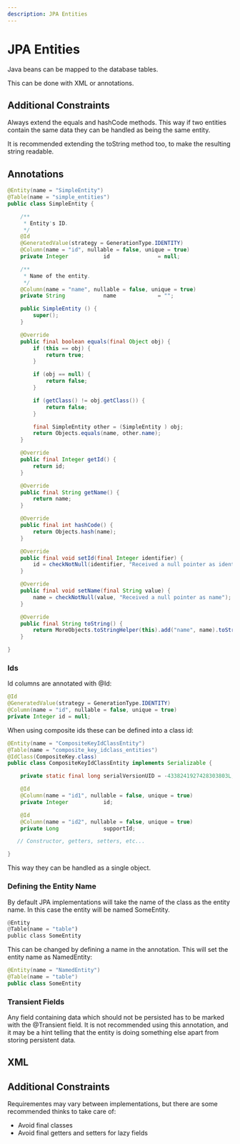 ```yaml
---
description: JPA Entities
---
```


# JPA Entities

Java beans can be mapped to the database tables.

This can be done with XML or annotations.

## Additional Constraints

Always extend the equals and hashCode methods. This way if two entities contain the same data they can be handled as being the same entity.

It is recommended extending the toString method too, to make the resulting string readable.

## Annotations

```java
@Entity(name = "SimpleEntity")
@Table(name = "simple_entities")
public class SimpleEntity {

    /**
     * Entity's ID.
     */
    @Id
    @GeneratedValue(strategy = GenerationType.IDENTITY)
    @Column(name = "id", nullable = false, unique = true)
    private Integer           id               = null;

    /**
     * Name of the entity.
     */
    @Column(name = "name", nullable = false, unique = true)
    private String            name             = "";

    public SimpleEntity () {
        super();
    }

    @Override
    public final boolean equals(final Object obj) {
        if (this == obj) {
            return true;
        }

        if (obj == null) {
            return false;
        }

        if (getClass() != obj.getClass()) {
            return false;
        }

        final SimpleEntity other = (SimpleEntity ) obj;
        return Objects.equals(name, other.name);
    }

    @Override
    public final Integer getId() {
        return id;
    }

    @Override
    public final String getName() {
        return name;
    }

    @Override
    public final int hashCode() {
        return Objects.hash(name);
    }

    @Override
    public final void setId(final Integer identifier) {
        id = checkNotNull(identifier, "Received a null pointer as identifier");
    }

    @Override
    public final void setName(final String value) {
        name = checkNotNull(value, "Received a null pointer as name");
    }

    @Override
    public final String toString() {
        return MoreObjects.toStringHelper(this).add("name", name).toString();
    }

}
```

### Ids

Id columns are annotated with @Id:

```java
@Id
@GeneratedValue(strategy = GenerationType.IDENTITY)
@Column(name = "id", nullable = false, unique = true)
private Integer id = null;
```

When using composite ids these can be defined into a class id:

```java
@Entity(name = "CompositeKeyIdClassEntity")
@Table(name = "composite_key_idclass_entities")
@IdClass(CompositeKey.class)
public class CompositeKeyIdClassEntity implements Serializable {

    private static final long serialVersionUID = -4338241927428303803L;

    @Id
    @Column(name = "id1", nullable = false, unique = true)
    private Integer           id;

    @Id
    @Column(name = "id2", nullable = false, unique = true)
    private Long              supportId;

   // Constructor, getters, setters, etc...

}
```

This way they can be handled as a single object.

### Defining the Entity Name

By default JPA implementations will take the name of the class as the entity name. In this case the entity will be named SomeEntity.

```rust
@Entity
@Table(name = "table")
public class SomeEntity
```

This can be changed by defining a name in the annotation. This will set the entity name as NamedEntity:

```java
@Entity(name = "NamedEntity")
@Table(name = "table")
public class SomeEntity
```

### Transient Fields

Any field containing data which should not be persisted has to be marked with the @Transient field. It is not recommended using this annotation, and it may be a hint telling that the entity is doing something else apart from storing persistent data.

## XML

## Additional Constraints

Requirementes may vary between implementations, but there are some recommended thinks to take care of:

* Avoid final classes
* Avoid final getters and setters for lazy fields



